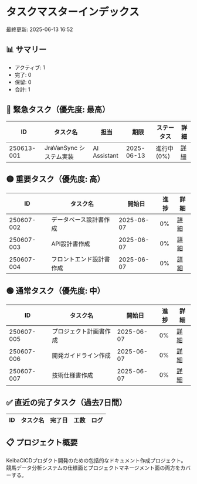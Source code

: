 # タスクマスターインデックス

最終更新: 2025-06-13 16:52

## 📊 サマリー
- アクティブ: 1
- 完了: 0
- 保留: 0
- 合計: 1

## 🔴 緊急タスク（優先度: 最高）
| ID | タスク名 | 担当 | 期限 | ステータス | 詳細 |
|----|---------|------|------|-----------|------|
| 250613-001 | JraVanSync システム実装 | AI Assistant | 2025-06-13 | 進行中(0%) | [詳細](./active/2025-06/task-250613-001-jravansync-system.md) |

## 🟡 重要タスク（優先度: 高）
| ID | タスク名 | 開始日 | 進捗 | 詳細 |
|----|---------|--------|------|------|
| 250607-002 | データベース設計書作成 | 2025-06-07 | 0% | [詳細](./active/2025-06/task-250607-002-database-design.md) |
| 250607-003 | API設計書作成 | 2025-06-07 | 0% | [詳細](./active/2025-06/task-250607-003-api-design.md) |
| 250607-004 | フロントエンド設計書作成 | 2025-06-07 | 0% | [詳細](./active/2025-06/task-250607-004-frontend-design.md) |

## 🟢 通常タスク（優先度: 中）
| ID | タスク名 | 開始日 | 進捗 | 詳細 |
|----|---------|--------|------|------|
| 250607-005 | プロジェクト計画書作成 | 2025-06-07 | 0% | [詳細](./active/2025-06/task-250607-005-project-plan.md) |
| 250607-006 | 開発ガイドライン作成 | 2025-06-07 | 0% | [詳細](./active/2025-06/task-250607-006-dev-guidelines.md) |
| 250607-007 | 技術仕様書作成 | 2025-06-07 | 0% | [詳細](./active/2025-06/task-250607-007-tech-specs.md) |

## ✅ 直近の完了タスク（過去7日間）
| ID | タスク名 | 完了日 | 工数 | ログ |
|----|---------|--------|------|------|

## 📋 プロジェクト概要
KeibaCICDプロダクト開発のための包括的なドキュメント作成プロジェクト。
競馬データ分析システムの仕様面とプロジェクトマネージメント面の両方をカバーする。 